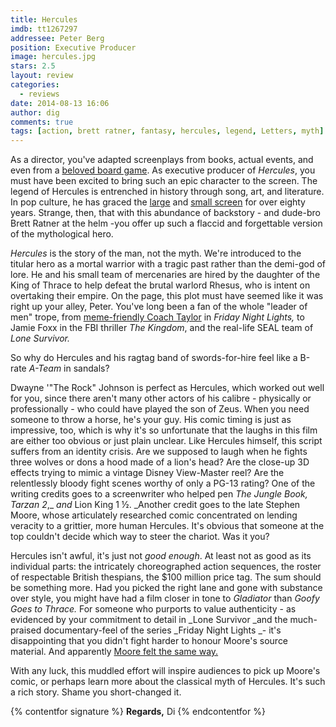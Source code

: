 ```yaml
---
title: Hercules
imdb: tt1267297
addressee: Peter Berg
position: Executive Producer
image: hercules.jpg
stars: 2.5
layout: review 
categories: 
  - reviews
date: 2014-08-13 16:06
author: dig
comments: true
tags: [action, brett ratner, fantasy, hercules, legend, Letters, myth]
---
```


As a director, you've adapted screenplays from books, actual events, and even from a [beloved board game][3]. As executive producer of _Hercules_, you must have been excited to bring such an epic character to the screen. The legend of Hercules is entrenched in history through song, art,  and literature. In pop culture, he has graced the [large][4] and [small screen][5] for over eighty years. Strange, then, that with this abundance of backstory - and dude-bro Brett Ratner at the helm -you offer up such a flaccid and forgettable version of the mythological hero.

   [3]: /letters/2012/5/18/battleship.html
   [4]: /letters/2012/11/6/hercules-in-new-york.html
   [5]: http://www.youtube.com/watch?v=4PrLVgR6J84

_Hercules_ is the story of the man, not the myth. We're introduced to the titular hero as a mortal warrior with a tragic past rather than the demi-god of lore. He and his small team of mercenaries are hired by the daughter of the King of Thrace to help defeat the brutal warlord Rhesus, who is intent on overtaking their empire. On the page, this plot must have seemed like it was right up your alley, Peter. You've long been a fan of the whole "leader of men" trope, from [meme-friendly Coach Taylor][6] in _Friday Night Lights,_ to Jamie Foxx in the FBI thriller _The Kingdom_, and the real-life SEAL team of _Lone Survivor._

   [6]: http://academiccoachtaylor.tumblr.com/

So why do Hercules and his ragtag band of swords-for-hire feel like a B-rate _A-Team_ in sandals?

Dwayne '"The Rock" Johnson is perfect as Hercules, which worked out well for you, since there aren't many other actors of his calibre - physically or professionally - who could have played the son of Zeus. When you need someone to throw a horse, he's your guy. His comic timing is just as impressive, too, which is why it's so unfortunate that the laughs in this film are either too obvious or just plain unclear. Like Hercules himself, this script suffers from an identity crisis. Are we supposed to laugh when he fights three wolves or dons a hood made of a lion's head? Are the close-up 3D effects trying to mimic a vintage Disney View-Master reel? Are the relentlessly bloody fight scenes worthy of only a PG-13 rating? One of the writing credits goes to a screenwriter who helped pen _The Jungle Book, Tarzan 2_,_ _and_ Lion King 1 ½. _Another credit goes to the late Stephen Moore, whose articulately researched comic concentrated on lending veracity to a grittier, more human Hercules. It's obvious that someone at the top couldn't decide which way to steer the chariot. Was it you?

Hercules isn't awful, it's just not _good_ _enough_. At least not as good as its individual parts: the intricately choreographed action sequences, the roster of respectable British thespians, the $100 million price tag. The sum should be something more. Had you picked the right lane and gone with substance over style, you might have had a film closer in tone to _Gladiator_ than _Goofy Goes to Thrace._ For someone who purports to value authenticity - as evidenced by your commitment to detail in _Lone Survivor _and the much-praised documentary-feel of the series _Friday Night Lights _- it's disappointing that you didn't fight harder to honour Moore's source material. And apparently [Moore felt the same way.][7] 

   [7]: http://www.bleedingcool.com/2014/07/17/alan-moore-calls-for-boycott-of-wretched-film-hercules-on-behalf-of-friend-steve-moore/

With any luck, this muddled effort will inspire audiences to pick up Moore's comic, or perhaps learn more about the classical myth of Hercules. It's such a rich story. Shame you short-changed it. 

{% contentfor signature %}
**Regards,**
Di
{% endcontentfor %}